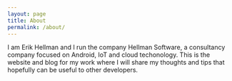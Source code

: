 ```yaml
---
layout: page
title: About
permalink: /about/
---
```

I am Erik Hellman and I run the company Hellman Software, a consultancy company focused on Android, IoT and cloud techonology. This is the website and blog for my work where I will share my thoughts and tips that hopefully can be useful to other developers.
